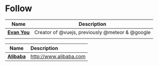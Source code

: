 # Follow

| Name | Description |
| :---: | :---: |
| [**Evan You**](https://github.com/yyx990803) | Creator of @vuejs, previously @meteor & @google |
|  |  |

| Name | Description |
| :---: | :--- |
| [**Alibaba**](https://github.com/alibaba) | <http://www.alibaba.com>




